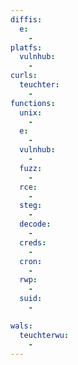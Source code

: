 ```yaml
---
diffis:
  e:
    -
platfs:
  vulnhub:
    -
curls:
  teuchter:
    -
functions:
  unix:
    -
  e:
    -
  vulnhub:
    -
  fuzz:
    -
  rce:
    -
  steg:
    -
  decode:
    -
  creds:
    -
  cron:
    -
  rwp:
    -
  suid:
    -

wals:
  teuchterwu:
    -
---
```

